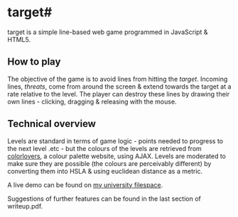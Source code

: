 # target#

target is a simple line-based web game programmed in JavaScript & HTML5.

## How to play ##

The objective of the game is to avoid lines from hitting the *target*. Incoming lines, *threats*, come from around the screen & extend towards the target at a rate relative to the level. The player can destroy these lines by drawing their own lines - clicking, dragging & releasing with the mouse.

## Technical overview ##

Levels are standard in terms of game logic - points needed to progress to the next level .etc - but the colours of the levels are retrieved from [colorlovers](colorlovers.com), a colour palette website, using AJAX. Levels are moderated to make sure they are possible (the colours are perceivably different) by converting them into HSLA & using euclidean distance as a metric.


A live demo can be found on [my university filespace](http://users.aber.ac.uk/gij2/iwp).

Suggestions of further features can be found in the last section of writeup.pdf.
